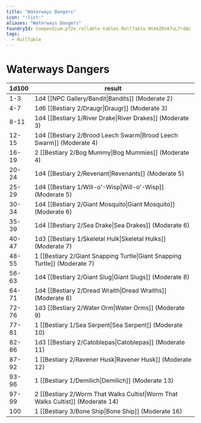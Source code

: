 ```yaml
---
title: "Waterways Dangers"
icon: ":list:"
aliases: "Waterways Dangers"
foundryId: Compendium.pf2e.rollable-tables.RollTable.NtmXZKVA7uL7rdQc
tags:
  - RollTable
---
```


# Waterways Dangers
| 1d100 | result |
|------|--------|
| 1-3 | 1d4 [[NPC Gallery/Bandit\|Bandits]] (Moderate 2) |
| 4-7 | 1d6 [[Bestiary 2/Draugr\|Draugr]] (Moderate 3) |
| 8-11 | 1d4 [[Bestiary 1/River Drake\|River Drakes]] (Moderate 3) |
| 12-15 | 1d4 [[Bestiary 2/Brood Leech Swarm\|Brood Leech Swarm]] (Moderate 4) |
| 16-19 | 2 [[Bestiary 2/Bog Mummy\|Bog Mummies]] (Moderate 4) |
| 20-24 | 1d4 [[Bestiary 2/Revenant\|Revenants]] (Moderate 5) |
| 25-29 | 1d4 [[Bestiary 1/Will-o'-Wisp\|Will-o'-Wisp]] (Moderate 5) |
| 30-34 | 1d4 [[Bestiary 2/Giant Mosquito\|Giant Mosquito]] (Moderate 6) |
| 35-39 | 1d4 [[Bestiary 2/Sea Drake\|Sea Drakes]] (Moderate 6) |
| 40-47 | 1d3 [[Bestiary 1/Skeletal Hulk\|Skeletal Hulks]] (Moderate 7) |
| 48-55 | 1 [[Bestiary 2/Giant Snapping Turtle\|Giant Snapping Turtle]] (Moderate 7) |
| 56-63 | 1d4 [[Bestiary 2/Giant Slug\|Giant Slugs]] (Moderate 8) |
| 64-71 | 1d4 [[Bestiary 2/Dread Wraith\|Dread Wraiths]] (Moderate 8) |
| 72-76 | 1d3 [[Bestiary 2/Water Orm\|Water Orms]] (Moderate 9) |
| 77-81 | 1 [[Bestiary 1/Sea Serpent\|Sea Serpent]] (Moderate 10) |
| 82-86 | 1d3 [[Bestiary 2/Catoblepas\|Catoblepas]] (Moderate 11) |
| 87-92 | 1 [[Bestiary 2/Ravener Husk\|Ravener Husk]] (Moderate 12) |
| 93-96 | 1 [[Bestiary 1/Demilich\|Demilich]] (Moderate 13) |
| 97-99 | 2 [[Bestiary 2/Worm That Walks Cultist\|Worm That Walks Cultist]] (Moderate 14) |
| 100 | 1 [[Bestiary 3/Bone Ship\|Bone Ship]] (Moderate 16) |
